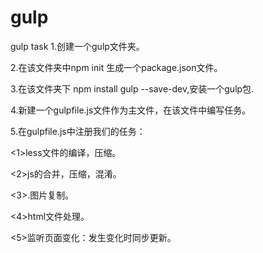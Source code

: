# gulp
gulp task
1.创建一个gulp文件夹。

2.在该文件夹中npm init 生成一个package.json文件。

3.在该文件夹下 npm install gulp --save-dev,安装一个gulp包.

4.新建一个gulpfile.js文件作为主文件，在该文件中编写任务。

5.在gulpfile.js中注册我们的任务：

<1>less文件的编译，压缩。

<2>js的合并，压缩，混淆。

<3>.图片复制。

<4>html文件处理。

<5>监听页面变化：发生变化时同步更新。
